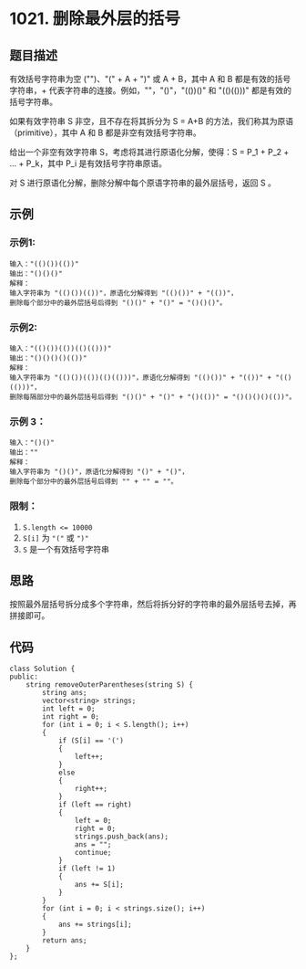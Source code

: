 # 1021. 删除最外层的括号

## 题目描述

有效括号字符串为空 ("")、"(" + A + ")" 或 A + B，其中 A 和 B 都是有效的括号字符串，+ 代表字符串的连接。例如，""，"()"，"(())()" 和 "(()(()))" 都是有效的括号字符串。

如果有效字符串 S 非空，且不存在将其拆分为 S = A+B 的方法，我们称其为原语（primitive），其中 A 和 B 都是非空有效括号字符串。

给出一个非空有效字符串 S，考虑将其进行原语化分解，使得：S = P_1 + P_2 + ... + P_k，其中 P_i 是有效括号字符串原语。

对 S 进行原语化分解，删除分解中每个原语字符串的最外层括号，返回 S 。

## 示例

### 示例1:

```
输入："(()())(())"
输出："()()()"
解释：
输入字符串为 "(()())(())"，原语化分解得到 "(()())" + "(())"，
删除每个部分中的最外层括号后得到 "()()" + "()" = "()()()"。
```

### 示例2:

```
输入："(()())(())(()(()))"
输出："()()()()(())"
解释：
输入字符串为 "(()())(())(()(()))"，原语化分解得到 "(()())" + "(())" + "(()(()))"，
删除每隔部分中的最外层括号后得到 "()()" + "()" + "()(())" = "()()()()(())"。
```

### 示例 3：

```
输入："()()"
输出：""
解释：
输入字符串为 "()()"，原语化分解得到 "()" + "()"，
删除每个部分中的最外层括号后得到 "" + "" = ""。
```

### 限制：

1. `S.length <= 10000`
2. `S[i]` 为 `"("` 或 `")"`
3. `S` 是一个有效括号字符串

## 思路

按照最外层括号拆分成多个字符串，然后将拆分好的字符串的最外层括号去掉，再拼接即可。

## 代码

```
class Solution {
public:
    string removeOuterParentheses(string S) {
        string ans;
        vector<string> strings; 
        int left = 0;
        int right = 0;
        for (int i = 0; i < S.length(); i++)
        {
            if (S[i] == '(')
            {
                left++;
            }
            else
            {
                right++;
            }
            if (left == right)
            {
                left = 0;
                right = 0;
                strings.push_back(ans);
                ans = "";
                continue;
            }
            if (left != 1)
            {
                ans += S[i];
            }
        }
        for (int i = 0; i < strings.size(); i++)
        {
            ans += strings[i];
        }
        return ans;
    }
};
```


